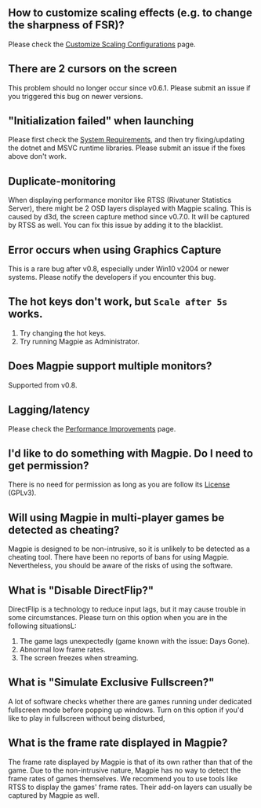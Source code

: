 ## How to customize scaling effects (e.g. to change the sharpness of FSR)?

Please check the [Customize Scaling Configurations](https://github.com/Blinue/Magpie/wiki/Customizing_Scaling_Configurations) page.

## There are 2 cursors on the screen

This problem should no longer occur since v0.6.1. Please submit an issue if you triggered this bug on newer versions.

## "Initialization failed" when launching

Please first check the [System Requirements](https://github.com/Blinue/Magpie/blob/master/README_EN.md#System-Requirements), and then try fixing/updating the dotnet and MSVC runtime libraries. Please submit an issue if the fixes above don't work.

## Duplicate-monitoring

When displaying performance monitor like RTSS (Rivatuner Statistics Server), there might be 2 OSD layers displayed with Magpie scaling. This is caused by d3d, the screen capture method since v0.7.0. It will be captured by RTSS as well. You can fix this issue by adding it to the blacklist.

## Error occurs when using Graphics Capture

This is a rare bug after v0.8, especially under Win10 v2004 or newer systems. Please notify the developers if you encounter this bug.

## The hot keys don't work, but `Scale after 5s` works.

1. Try changing the hot keys.
2. Try running Magpie as Administrator.

## Does Magpie support multiple monitors?

Supported from v0.8.

## Lagging/latency

Please check the [Performance Improvements](https://github.com/Blinue/Magpie/wiki/Performance_Improvements) page.

## I'd like to do something with Magpie. Do I need to get permission?

There is no need for permission as long as you are follow its [License](https://github.com/Blinue/Magpie/blob/main/LICENSE) (GPLv3).

## Will using Magpie in multi-player games be detected as cheating?

Magpie is designed to be non-intrusive, so it is unlikely to be detected as a cheating tool. There have been no reports of bans for using Magpie. Nevertheless, you should be aware of the risks of using the software.

## What is "Disable DirectFlip?"

DirectFlip is a technology to reduce input lags, but it may cause trouble in some circumstances. Please turn on this option when you are in the following situationsL:

1. The game lags unexpectedly (game known with the issue: Days Gone).
2. Abnormal low frame rates.
3. The screen freezes when streaming.

## What is "Simulate Exclusive Fullscreen?"

A lot of software checks whether there are games running under dedicated fullscreen mode before popping up windows. Turn on this option if you'd like to play in fullscreen without being disturbed,

## What is the frame rate displayed in Magpie?

The frame rate displayed by Magpie is that of its own rather than that of the game. Due to the non-intrusive nature, Magpie has no way to detect the frame rates of games themselves. We recommend you to use tools like RTSS to display the games' frame rates. Their add-on layers can usually be captured by Magpie as well.
